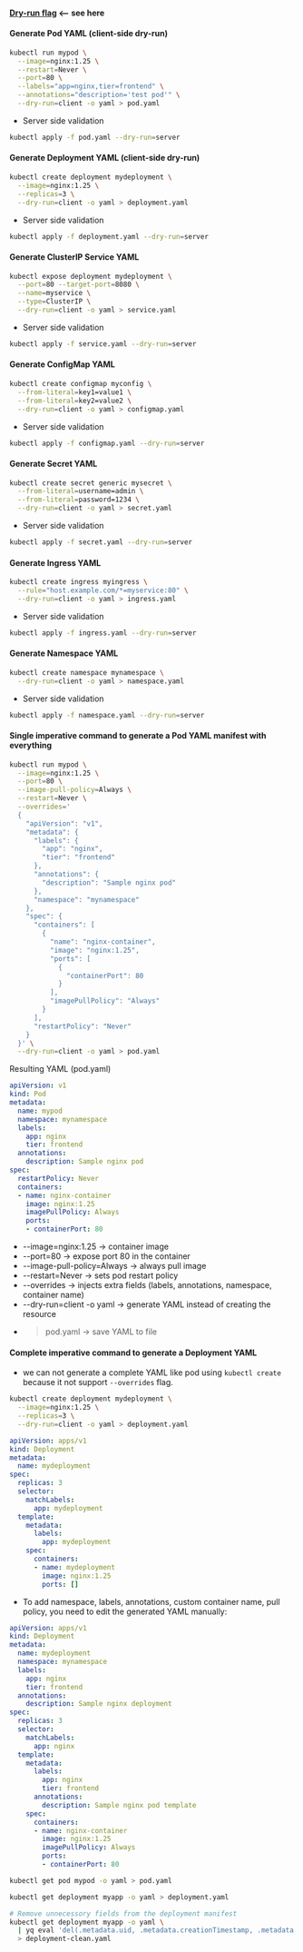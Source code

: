 
#### [Dry-run flag](https://github.com/Mahin556/K8S-artifects/blob/main/Cluster/dry-run.md) <-- see here

#### Generate Pod YAML (client-side dry-run)
```bash
kubectl run mypod \
  --image=nginx:1.25 \
  --restart=Never \
  --port=80 \
  --labels="app=nginx,tier=frontend" \
  --annotations="description='test pod'" \
  --dry-run=client -o yaml > pod.yaml
```
* Server side validation
```bash
kubectl apply -f pod.yaml --dry-run=server
```

#### Generate Deployment YAML (client-side dry-run)
```bash
kubectl create deployment mydeployment \
  --image=nginx:1.25 \
  --replicas=3 \
  --dry-run=client -o yaml > deployment.yaml
```
* Server side validation
```bash
kubectl apply -f deployment.yaml --dry-run=server
```

#### Generate ClusterIP Service YAML
```bash
kubectl expose deployment mydeployment \
  --port=80 --target-port=8080 \
  --name=myservice \
  --type=ClusterIP \
  --dry-run=client -o yaml > service.yaml
```
* Server side validation
```bash
kubectl apply -f service.yaml --dry-run=server
```

#### Generate ConfigMap YAML
```bash
kubectl create configmap myconfig \
  --from-literal=key1=value1 \
  --from-literal=key2=value2 \
  --dry-run=client -o yaml > configmap.yaml
```
* Server side validation
```bash
kubectl apply -f configmap.yaml --dry-run=server
```

#### Generate Secret YAML
```bash
kubectl create secret generic mysecret \
  --from-literal=username=admin \
  --from-literal=password=1234 \
  --dry-run=client -o yaml > secret.yaml
```
* Server side validation
```bash
kubectl apply -f secret.yaml --dry-run=server
```

#### Generate Ingress YAML
```bash
kubectl create ingress myingress \
  --rule="host.example.com/*=myservice:80" \
  --dry-run=client -o yaml > ingress.yaml
```
* Server side validation
```bash
kubectl apply -f ingress.yaml --dry-run=server
```

#### Generate Namespace YAML
```bash
kubectl create namespace mynamespace \
  --dry-run=client -o yaml > namespace.yaml
```
* Server side validation
```bash
kubectl apply -f namespace.yaml --dry-run=server
```

#### Single imperative command to generate a Pod YAML manifest with everything
```bash
kubectl run mypod \
  --image=nginx:1.25 \
  --port=80 \
  --image-pull-policy=Always \
  --restart=Never \
  --overrides='
  {
    "apiVersion": "v1",
    "metadata": {
      "labels": {
        "app": "nginx",
        "tier": "frontend"
      },
      "annotations": {
        "description": "Sample nginx pod"
      },
      "namespace": "mynamespace"
    },
    "spec": {
      "containers": [
        {
          "name": "nginx-container",
          "image": "nginx:1.25",
          "ports": [
            {
              "containerPort": 80
            }
          ],
          "imagePullPolicy": "Always"
        }
      ],
      "restartPolicy": "Never"
    }
  }' \
  --dry-run=client -o yaml > pod.yaml
```
Resulting YAML (pod.yaml)
```yaml
apiVersion: v1
kind: Pod
metadata:
  name: mypod
  namespace: mynamespace
  labels:
    app: nginx
    tier: frontend
  annotations:
    description: Sample nginx pod
spec:
  restartPolicy: Never
  containers:
  - name: nginx-container
    image: nginx:1.25
    imagePullPolicy: Always
    ports:
    - containerPort: 80

```
* --image=nginx:1.25 → container image
* --port=80 → expose port 80 in the container
* --image-pull-policy=Always → always pull image
* --restart=Never → sets pod restart policy
* --overrides → injects extra fields (labels, annotations, namespace, container name)
* --dry-run=client -o yaml → generate YAML instead of creating the resource
* > pod.yaml → save YAML to file


#### Complete imperative command to generate a Deployment YAML
* we can not generate a complete YAML like pod using `kubectl create` because it not support `--overrides` flag.
```bash
kubectl create deployment mydeployment \
  --image=nginx:1.25 \
  --replicas=3 \
  --dry-run=client -o yaml > deployment.yaml
```
```yaml
apiVersion: apps/v1
kind: Deployment
metadata:
  name: mydeployment
spec:
  replicas: 3
  selector:
    matchLabels:
      app: mydeployment
  template:
    metadata:
      labels:
        app: mydeployment
    spec:
      containers:
      - name: mydeployment
        image: nginx:1.25
        ports: []
```

* To add namespace, labels, annotations, custom container name, pull policy, you need to edit the generated YAML manually:
```yaml
apiVersion: apps/v1
kind: Deployment
metadata:
  name: mydeployment
  namespace: mynamespace
  labels:
    app: nginx
    tier: frontend
  annotations:
    description: Sample nginx deployment
spec:
  replicas: 3
  selector:
    matchLabels:
      app: nginx
  template:
    metadata:
      labels:
        app: nginx
        tier: frontend
      annotations:
        description: Sample nginx pod template
    spec:
      containers:
      - name: nginx-container
        image: nginx:1.25
        imagePullPolicy: Always
        ports:
        - containerPort: 80
```

```bash
kubectl get pod mypod -o yaml > pod.yaml

kubectl get deployment myapp -o yaml > deployment.yaml

# Remove unnecessory fields from the deployment manifest
kubectl get deployment myapp -o yaml \
  | yq eval 'del(.metadata.uid, .metadata.creationTimestamp, .metadata.resourceVersion, .status)' - \
  > deployment-clean.yaml
```
